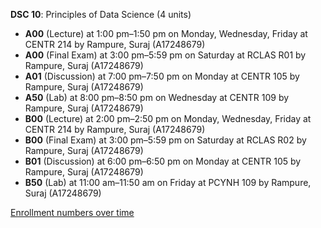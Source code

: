 **DSC 10**: Principles of Data Science (4 units)

- **A00** (Lecture) at 1:00 pm–1:50 pm on Monday, Wednesday, Friday at CENTR 214 by Rampure, Suraj (A17248679)
- **A00** (Final Exam) at 3:00 pm–5:59 pm on Saturday at RCLAS R01 by Rampure, Suraj (A17248679)
- **A01** (Discussion) at 7:00 pm–7:50 pm on Monday at CENTR 105 by Rampure, Suraj (A17248679)
- **A50** (Lab) at 8:00 pm–8:50 pm on Wednesday at CENTR 109 by Rampure, Suraj (A17248679)
- **B00** (Lecture) at 2:00 pm–2:50 pm on Monday, Wednesday, Friday at CENTR 214 by Rampure, Suraj (A17248679)
- **B00** (Final Exam) at 3:00 pm–5:59 pm on Saturday at RCLAS R02 by Rampure, Suraj (A17248679)
- **B01** (Discussion) at 6:00 pm–6:50 pm on Monday at CENTR 105 by Rampure, Suraj (A17248679)
- **B50** (Lab) at 11:00 am–11:50 am on Friday at PCYNH 109 by Rampure, Suraj (A17248679)

[Enrollment numbers over time](./DSC10.tsv)
